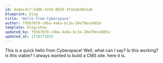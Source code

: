 ```yaml
---
id: dadac4c7-5d86-415d-8659-3fa2abd8e5a6
blueprint: blog
title: 'Hello From Cyberspace'
author: f9567870-c8ba-4a6a-bc3a-20e79ece885e
template: blog/show
updated_by: f9567870-c8ba-4a6a-bc3a-20e79ece885e
updated_at: 1716371025
---
```

This is a quick hello from Cyberspace!
Well, what can I say? Is this working? Is this viable?
I always wanted to build a CMS site. here it is.